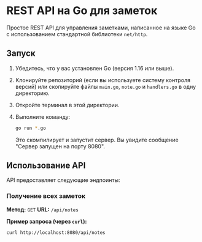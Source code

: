 # REST API на Go для заметок

Простое REST API для управления заметками, написанное на языке Go с использованием стандартной библиотеки `net/http`.

## Запуск

1.  Убедитесь, что у вас установлен Go (версия 1.16 или выше).
2.  Клонируйте репозиторий (если вы используете систему контроля версий) или скопируйте файлы `main.go`, `note.go` и `handlers.go` в одну директорию.
3.  Откройте терминал в этой директории.
4.  Выполните команду:

    ```bash
    go run *.go
    ```

    Это скомпилирует и запустит сервер. Вы увидите сообщение "Сервер запущен на порту 8080".

## Использование API

API предоставляет следующие эндпоинты:

### Получение всех заметок

**Метод:** `GET`
**URL:** `/api/notes`

**Пример запроса (через `curl`):**

```bash
curl http://localhost:8080/api/notes